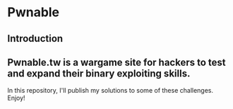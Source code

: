 # Pwnable

## Introduction
Pwnable.tw is a wargame site for hackers to test and expand their binary exploiting skills.
---

In this repository, I'll publish my solutions to some of these challenges.  
Enjoy!
